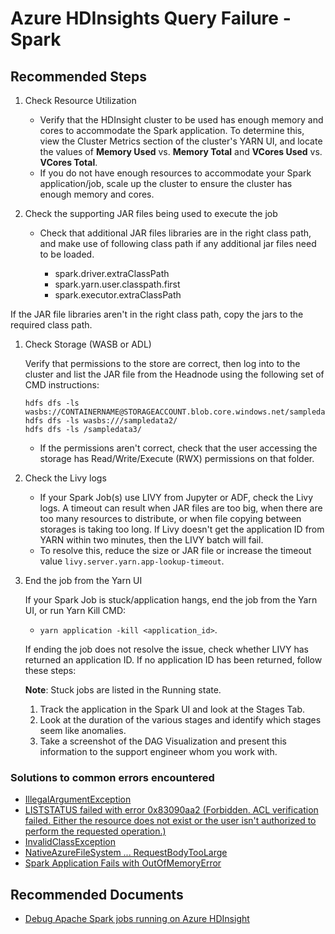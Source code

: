 <properties
 pageTitle="Azure HDInsights Query Failure - Spark "
 description="Azure HDInsights Query Failure - Spark "
 service="microsoft.hdinsight"
 resource="clusters"
 authors="TobyTu"
 ms.author="deeptivu"
 displayOrder=""
 selfHelpType="generic"
 supportTopicIds="32636496"
 resourceTags=""
 productPesIds="15078"
 cloudEnvironments="public, MoonCake, Fairfax"
 articleId="302b8254-83e6-4005-9d2e-891f19ebc0f3"
 ownershipId="AzureData_HDInsight"
/>

# Azure HDInsights Query Failure - Spark

## **Recommended Steps**

1. Check Resource Utilization

   * Verify that the HDInsight cluster to be used has enough memory and cores to accommodate the Spark application. To determine this, view the Cluster Metrics section of the cluster's YARN UI, and locate the values of **Memory Used** vs. **Memory Total** and **VCores Used** vs. **VCores Total**.
   * If you do not have enough resources to accommodate your Spark application/job, scale up the cluster to ensure the cluster has enough memory and cores.

1. Check the supporting JAR files being used to execute the job

   * Check that additional JAR files libraries are in the right class path, and make use of following class path if any additional jar files need to be loaded.

     * spark.driver.extraClassPath
     * spark.yarn.user.classpath.first
     * spark.executor.extraClassPath

If the JAR file libraries aren't in the right class path, copy the jars to the required class path.

1. Check Storage (WASB or ADL)

   Verify that permissions to the store are correct, then log into to the cluster and list the JAR file from the Headnode using the following set of CMD instructions:

     ```
     hdfs dfs -ls wasbs://CONTAINERNAME@STORAGEACCOUNT.blob.core.windows.net/sampledata1/
     hdfs dfs -ls wasbs:///sampledata2/
     hdfs dfs -ls /sampledata3/
     ```

   * If the permissions aren't correct, check that the user accessing the storage has Read/Write/Execute (RWX) permissions on that folder.

1. Check the Livy logs

   * If your Spark Job(s) use LIVY from Jupyter or ADF, check the Livy logs. A timeout can result when JAR files are too big, when there are too many resources to distribute, or when file copying between storages is taking too long. If Livy doesn't get the application ID from YARN within two minutes, then the LIVY batch will fail.
   * To resolve this, reduce the size or JAR file or increase the timeout value `livy.server.yarn.app-lookup-timeout`.

1. End the job from the Yarn UI

   If your Spark Job is stuck/application hangs, end the job from the Yarn UI, or run Yarn Kill CMD:
   
   * ``yarn application -kill <application_id>``.
   
   If ending the job does not resolve the issue, check whether LIVY has returned an application ID. If no application ID has been returned, follow these steps:

     **Note**: Stuck jobs are listed in the Running state.

     1. Track the application in the Spark UI and look at the Stages Tab.
     1. Look at the duration of the various stages and identify which stages seem like anomalies.
     1. Take a screenshot of the DAG Visualization and present this information to the support engineer whom you work with.

### **Solutions to common errors encountered**

* [IllegalArgumentException](https://hdinsight.github.io/spark/spark-application-fails-IllegalArgumentException.html)
* [LISTSTATUS failed with error 0x83090aa2 (Forbidden. ACL verification failed. Either the resource does not exist or the user isn't authorized to perform the requested operation.)](https://hdinsight.github.io/ClusterManagement/hdinsight-adlsaccessissues.html)
* [InvalidClassException](https://hdinsight.github.io/spark/spark-class-version-mismatch-InvalidClassException.html)
* [NativeAzureFileSystem ... RequestBodyTooLarge](https://hdinsight.github.io/spark/spark-stream-driver-logs-error-requestbodytoolarge.html)
* [Spark Application Fails with OutOfMemoryError](https://hdinsight.github.io/spark/spark-application-failure-with-outofmemoryerror.html)

## **Recommended Documents**

* [Debug Apache Spark jobs running on Azure HDInsight](https://docs.microsoft.com/azure/hdinsight/spark/apache-spark-job-debugging)
